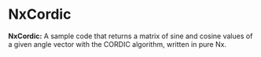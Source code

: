# NxCordic

<!-- MODULEDOC -->
**NxCordic:** A sample code that returns a matrix of sine and cosine values of a given angle vector with the CORDIC algorithm, written in pure Nx.
<!-- MODULEDOC -->
